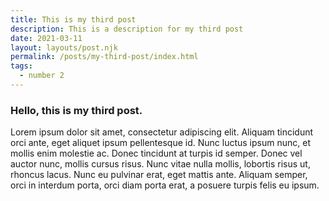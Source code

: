 ```yaml
---
title: This is my third post
description: This is a description for my third post
date: 2021-03-11
layout: layouts/post.njk
permalink: /posts/my-third-post/index.html
tags:
  - number 2
---
```


### Hello, this is my third post.

Lorem ipsum dolor sit amet, consectetur adipiscing elit. Aliquam tincidunt orci ante, eget aliquet ipsum pellentesque id. Nunc luctus ipsum nunc, et mollis enim molestie ac. Donec tincidunt at turpis id semper. Donec vel auctor nunc, mollis cursus risus. Nunc vitae nulla mollis, lobortis risus ut, rhoncus lacus. Nunc eu pulvinar erat, eget mattis ante. Aliquam semper, orci in interdum porta, orci diam porta erat, a posuere turpis felis eu ipsum. 